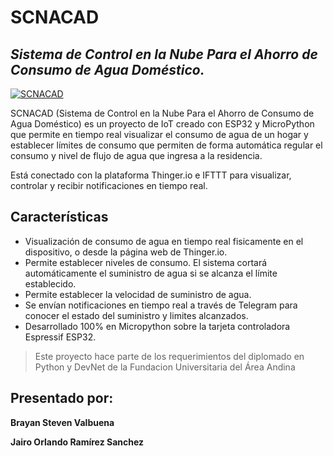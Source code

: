 # SCNACAD
## _Sistema de Control en la Nube Para el Ahorro de Consumo de Agua Doméstico._

[![SCNACAD](https://i.imgur.com/G86kQ4P.png)](https://github.com/y2jhotaru/scnacad)

SCNACAD (Sistema de Control en la Nube Para el Ahorro de Consumo de Agua Doméstico) es un proyecto de IoT creado con ESP32 y MicroPython que permite en tiempo real visualizar el consumo de agua de un hogar y establecer límites de consumo que permiten de forma automática regular el consumo y nivel de flujo de agua que ingresa a la residencia.

Está conectado con la plataforma Thinger.io e IFTTT para visualizar, controlar y recibir notificaciones en tiempo real.

## Características

- Visualización de consumo de agua en tiempo real fisicamente en el dispositivo, o desde la página web de Thinger.io.
- Permite establecer niveles de consumo. El sistema cortará automáticamente el suministro de agua si se alcanza el límite establecido.
- Permite establecer la velocidad de suministro de agua.
- Se envían notificaciones en tiempo real a través de Telegram para conocer el estado del suministro y limites alcanzados.
- Desarrollado 100% en Micropython sobre la tarjeta controladora Espressif ESP32. 

> Este proyecto hace parte de los requerimientos
> del diplomado en Python y DevNet de la
> Fundacion Universitaria del Área Andina

## Presentado por:

**Brayan Steven Valbuena** 

**Jairo Orlando Ramírez Sanchez**
